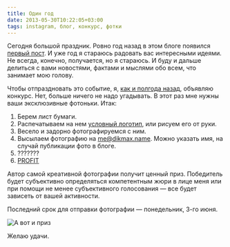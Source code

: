 ```yaml
---
title: Один год
date: 2013-05-30T10:22:05+03:00
tags: instagram, блог, конкурс, фотки
---
```


Сегодня большой праздник. Ровно год назад в этом блоге появился [первый пост](http://dikmax.name/post/first). И уже год я стараюсь радовать вас интересными идеями. Не всегда, конечно, получается, но я стараюсь. И буду и дальше делиться с вами новостями, фактами и мыслями обо всем, что занимает мою голову.

Чтобы отпраздновать это событие, я, [как и полгода назад](http://dikmax.name/post/sixmonths), объявляю конкурс. Нет, больше ничего не надо угадывать. В этот раз мне нужны ваши эксклюзивные фотоньки. Итак:

1. Берем лист бумаги.
2. Распечатываем на нем [условный логотип](http://a51056ce8d9b948fb69e-8de36eb37b2366f5a76a776c3dee0b32.r42.cf1.rackcdn.com/logo.pdf), или рисуем его от руки.
3. Весело и задорно фотографируемся с ним.
4. Высылаем фотографию на [me@dikmax.name](mailto:me@dikmax.name). Можно указать имя, на случай публикации фото в блоге.
5. ???????   
6. [PROFIT](http://lurkmore.to/Profit)

Автор самой креативной фотографии получит ценный приз. Победитель будет субъективно определяться компетентным жюри в лице меня или при помощи не менее субъективного голосования — все будет зависеть от вашей активности.

Последний срок для отправки фотографии — понедельник, 3-го июня.

![А вот и приз](http://a51056ce8d9b948fb69e-8de36eb37b2366f5a76a776c3dee0b32.r42.cf1.rackcdn.com/kahlua-prize.jpg)

Желаю удачи.
